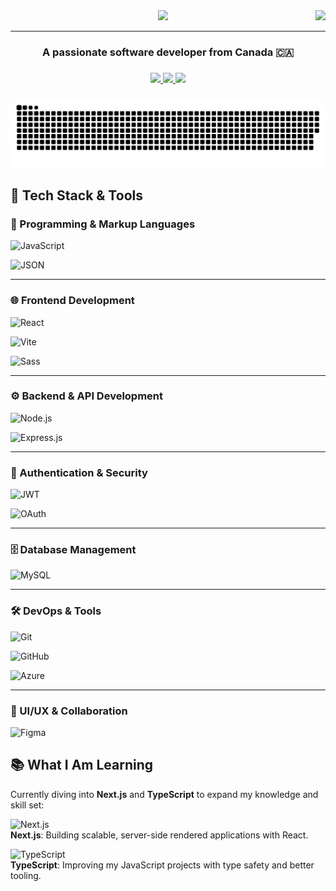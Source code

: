 <img align="right" src="https://visitor-badge.laobi.icu/badge?page_id=maxkamis.maxkamis" />

<div align="center">
    <img src="https://readme-typing-svg.herokuapp.com/?font=Righteous&size=35&center=true&vCenter=true&width=500&height=70&duration=4000&lines=👋+Hi+There!;+I'm+Max+Kamis+!;" />
</div>

---
<h3 align="center">A passionate software developer from Canada 🇨🇦</h3>

###

<div align="center"> 
  <a href="mailto:caumutkamis@gmail.com" target="_blank">
    <img src="https://img.shields.io/badge/Gmail-333333?style=for-the-badge&logo=gmail&logoColor=red" />
  </a>
  <a href="https://www.linkedin.com/in/max-kamis-99066b8a/" target="_blank">
    <img src="https://img.shields.io/badge/LinkedIn-0077B5?style=for-the-badge&logo=linkedin&logoColor=white" target="https://www.linkedin.com/in/max-kamis-99066b8a/" />
  </a>
  <a href="/" target="_blank">
     <img src="https://img.shields.io/badge/Portfolio-FF5722?style=for-the-badge&logo=todoist&logoColor=white" target="/" /> 
  </a>
</div>

###

<img src="https://raw.githubusercontent.com/MaxKamis/MaxKamis/output/snake.svg" alt="Snake animation" />

###

## 🚀 Tech Stack & Tools  

### 🔹 Programming & Markup Languages  
![JavaScript](https://img.shields.io/badge/javascript-%23323330.svg?style=for-the-badge&logo=javascript&logoColor=%23F7DF1E)  

![JSON](https://img.shields.io/badge/json-%23000000.svg?style=for-the-badge&logo=json&logoColor=white)  
 
---

### 🌐 Frontend Development  
![React](https://img.shields.io/badge/react-%2320232a.svg?style=for-the-badge&logo=react&logoColor=%2361DAFB)  
  
![Vite](https://img.shields.io/badge/vite-%23646CFF.svg?style=for-the-badge&logo=vite&logoColor=white)  
  
![Sass](https://img.shields.io/badge/Sass-%23CC6699.svg?style=for-the-badge&logo=sass&logoColor=white)  

---

### ⚙ Backend & API Development  
![Node.js](https://img.shields.io/badge/node.js-6DA55F?style=for-the-badge&logo=node.js&logoColor=white)  
 
![Express.js](https://img.shields.io/badge/express.js-%23404d59.svg?style=for-the-badge&logo=express&logoColor=%2361DAFB)  

---

### 🔑 Authentication & Security  
![JWT](https://img.shields.io/badge/JWT-black?style=for-the-badge&logo=JSON%20web%20tokens)  

![OAuth](https://img.shields.io/badge/OAuth-%23FF9A00.svg?style=for-the-badge&logo=oauth&logoColor=white)  

---

### 🗄️ Database Management  
![MySQL](https://img.shields.io/badge/mysql-4479A1.svg?style=for-the-badge&logo=mysql&logoColor=white)  

---

### 🛠 DevOps & Tools  
![Git](https://img.shields.io/badge/git-%23F05033.svg?style=for-the-badge&logo=git&logoColor=white)  

![GitHub](https://img.shields.io/badge/github-%23121011.svg?style=for-the-badge&logo=github&logoColor=white)  

![Azure](https://img.shields.io/badge/azure-%230072C6.svg?style=for-the-badge&logo=microsoft-azure&logoColor=white)   

---

### 🎨 UI/UX & Collaboration  
![Figma](https://img.shields.io/badge/figma-%23F24E1E.svg?style=for-the-badge&logo=figma&logoColor=white)  

###

## 📚 What I Am Learning  

Currently diving into **Next.js** and **TypeScript** to expand my knowledge and skill set:

![Next.js](https://img.shields.io/badge/Next.js-%23000000.svg?style=for-the-badge&logo=next.js&logoColor=white)  
**Next.js**: Building scalable, server-side rendered applications with React.  

![TypeScript](https://img.shields.io/badge/TypeScript-%23007ACC.svg?style=for-the-badge&logo=typescript&logoColor=white)  
**TypeScript**: Improving my JavaScript projects with type safety and better tooling.


